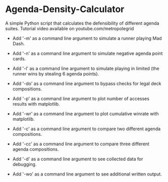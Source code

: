 # Agenda-Density-Calculator

A simple Python script that calculates the defensibility of different agenda suites.
Tutorial video available on youtube.com/metropolegrid

- Add '-m' as a command line argument to simulate a runner playing Mad Dash.
- Add '-n' as a command line argument to simulate negative agenda point cards.
- Add '-l' as a command line argument to simulate playing in limited (the runner wins by stealing 6 agenda points).
- Add '-do' as a command line argument to bypass checks for legal deck compositions.

- Add '-p' as a command line argument to plot number of accesses results with matplotlib.
- Add '-wr' as a command line argument to plot cumulative winrate with matplotlib.

- Add '-c' as a command line argument to compare two different agenda compositions.
- Add '-cc' as a command line argument to compare three different agenda compositions.

- Add '-d' as a command line argument to see collected data for debugging.
- Add '-wo' as a command line argument to see additional written output.


